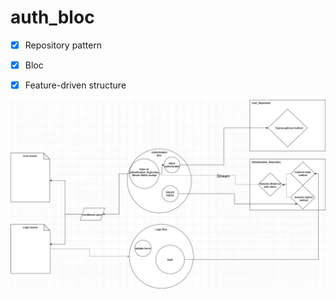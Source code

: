 # auth_bloc

- [x] Repository pattern
- [x] Bloc
- [x] Feature-driven structure


![App diagram](assets/app-diagram.png)
